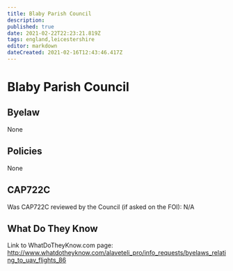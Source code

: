 ```yaml
---
title: Blaby Parish Council
description: 
published: true
date: 2021-02-22T22:23:21.819Z
tags: england,leicestershire
editor: markdown
dateCreated: 2021-02-16T12:43:46.417Z
---
```


# Blaby Parish Council


## Byelaw
None

## Policies
None

## CAP722C

Was CAP722C reviewed by the Council (if asked on the FOI): N/A

## What Do They Know

Link to WhatDoTheyKnow.com page:
http://www.whatdotheyknow.com/alaveteli_pro/info_requests/byelaws_relating_to_uav_flights_86

